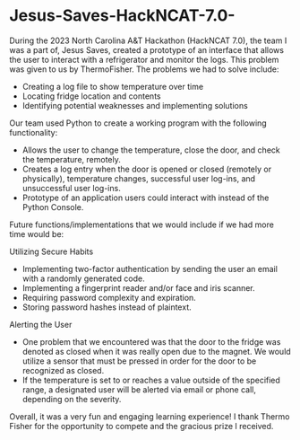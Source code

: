 # Jesus-Saves-HackNCAT-7.0-
During the 2023 North Carolina A&amp;T Hackathon (HackNCAT 7.0), the team I was a part of, Jesus Saves, created a prototype of an interface that allows the user to interact with a refrigerator and monitor the logs. This problem was given to us by ThermoFisher. The problems we had to solve include: 

- Creating a log file to show temperature over time
- Locating fridge location and contents
- Identifying potential weaknesses and implementing solutions

Our team used Python to create a working program with the following functionality:

- Allows the user to change the temperature, close the door, and check the temperature, remotely.
- Creates a log entry when the door is opened or closed (remotely or physically), temperature changes, successful user log-ins, and unsuccessful user log-ins.
- Prototype of an application users could interact with instead of the Python Console.

Future functions/implementations that we would include if we had more time would be:

Utilizing Secure Habits
- Implementing two-factor authentication by sending the user an email with a randomly generated code.
- Implementing a fingerprint reader and/or face and iris scanner.
- Requiring password complexity and expiration.
- Storing password hashes instead of plaintext.

Alerting the User
- One problem that we encountered was that the door to the fridge was denoted as closed when it was really open due to the magnet. We would utilize a sensor that must be pressed in order for the door to be recognized as closed. 
- If the temperature is set to or reaches a value outside of the specified range, a designated user will be alerted via email or phone call, depending on the severity.


Overall, it was a very fun and engaging learning experience! I thank Thermo Fisher for the opportunity to compete and the gracious prize I received.
